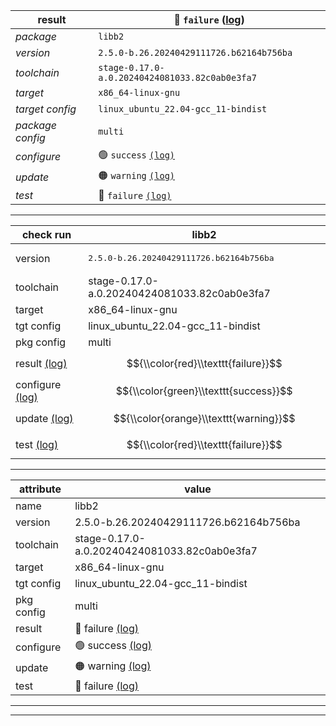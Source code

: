 |result|🔴 `failure` ([log](https://build2.org))|
|---|---|
|*package*|`libb2`|
|*version*|`2.5.0-b.26.20240429111726.b62164b756ba`|
|*toolchain*|`stage-0.17.0-a.0.20240424081033.82c0ab0e3fa7`|
|*target*|`x86_64-linux-gnu`|
|*target config*|`linux_ubuntu_22.04-gcc_11-bindist`|
|*package config*|`multi`|
|*configure*|🟢 `success` [`(log)`](https://build2.org)|
|*update*|🟠 `warning` [`(log)`](https://build2.org)|
|*test*|🔴 `failure` [`(log)`](https://build2.org)|


--------------------

|check run|libb2|
|---|---|
|version|<pre>2.5.0-b.26.20240429111726.b62164b756ba</pre>|
|toolchain|stage-0.17.0-a.0.20240424081033.82c0ab0e3fa7|
|target|x86_64-linux-gnu|
|tgt config|linux_ubuntu_22.04-gcc_11-bindist|
|pkg config|multi|
|result [(log)](https://build2.org)|$${\\color{red}\\texttt{failure}}$$|
|configure [(log)](https://build2.org)|$${\\color{green}\\texttt{success}}$$|
|update [(log)](https://build2.org)|$${\\color{orange}\\texttt{warning}}$$|
|test [(log)](https://build2.org)|$${\\color{red}\\texttt{failure}}$$|

------------


|attribute|value|
|---|---|
|name|libb2|
|version|2.5.0-b.26.20240429111726.b62164b756ba|
|toolchain|stage-0.17.0-a.0.20240424081033.82c0ab0e3fa7|
|target|x86_64-linux-gnu|
|tgt config|linux_ubuntu_22.04-gcc_11-bindist|
|pkg config|multi|
|result|🔴 failure [(log)](https://build2.org)|
|configure|🟢 success [(log)](https://build2.org)|
|update|🟠 warning [(log)](https://build2.org)|
|test|🔴 failure [(log)](https://build2.org)|


-------------

----------------
